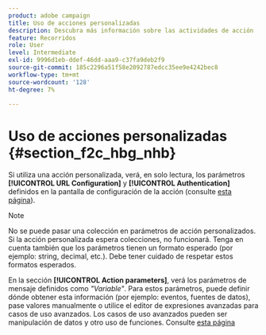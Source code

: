 ```yaml
---
product: adobe campaign
title: Uso de acciones personalizadas
description: Descubra más información sobre las actividades de acción
feature: Recorridos
role: User
level: Intermediate
exl-id: 9996d1eb-ddef-46dd-aaa9-c37fa9deb2f9
source-git-commit: 185c2296a51f58e2092787edcc35ee9e4242bec8
workflow-type: tm+mt
source-wordcount: '128'
ht-degree: 7%

---
```


# Uso de acciones personalizadas {#section_f2c_hbg_nhb}

Si utiliza una acción personalizada, verá, en solo lectura, los parámetros **[!UICONTROL URL Configuration]** y **[!UICONTROL Authentication]** definidos en la pantalla de configuración de la acción (consulte [esta página](../action/about-custom-action-configuration.md)).

>[!NOTE]
>
>No se puede pasar una colección en parámetros de acción personalizados. Si la acción personalizada espera colecciones, no funcionará. Tenga en cuenta también que los parámetros tienen un formato esperado (por ejemplo: string, decimal, etc.). Debe tener cuidado de respetar estos formatos esperados.

En la sección **[!UICONTROL Action parameters]**, verá los parámetros de mensaje definidos como _&quot;Variable&quot;_. Para estos parámetros, puede definir dónde obtener esta información (por ejemplo: eventos, fuentes de datos), pase valores manualmente o utilice el editor de expresiones avanzadas para casos de uso avanzados. Los casos de uso avanzados pueden ser manipulación de datos y otro uso de funciones. Consulte [esta página](../expression/expressionadvanced.md)
